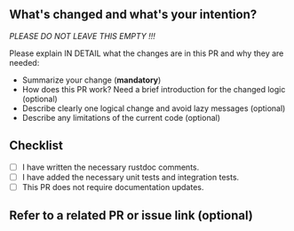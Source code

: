 ## What's changed and what's your intention?

_PLEASE DO NOT LEAVE THIS EMPTY !!!_

Please explain IN DETAIL what the changes are in this PR and why they are needed:

- Summarize your change (**mandatory**)
- How does this PR work? Need a brief introduction for the changed logic (optional)
- Describe clearly one logical change and avoid lazy messages (optional)
- Describe any limitations of the current code (optional)

## Checklist

- [ ]  I have written the necessary rustdoc comments.
- [ ]  I have added the necessary unit tests and integration tests.
- [ ]  This PR does not require documentation updates.

## Refer to a related PR or issue link (optional)
